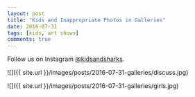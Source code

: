 ```yaml
---
layout: post
title: "Kids and Inappropriate Photos in Galleries"
date: 2016-07-31
tags: [kids, art shows]
comments: true
---
```

Follow us on Instagram [@kidsandsharks](https://www.instagram.com/kidsandsharks).

![]({{ site.url }}/images/posts/2016-07-31-galleries/discuss.jpg)

![]({{ site.url }}/images/posts/2016-07-31-galleries/girls.jpg)

